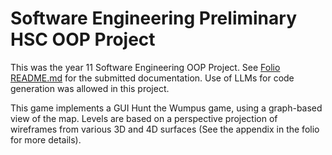 # Software Engineering Preliminary HSC OOP Project

This was the year 11 Software Engineering OOP Project. See [Folio README.md](./folio/main.pdf) for the submitted documentation. Use of LLMs for code generation was allowed in this project.

This game implements a GUI Hunt the Wumpus game, using a graph-based view of the map. Levels are based on a perspective projection of wireframes from various 3D and 4D surfaces (See the appendix in the folio for more details). 
